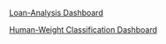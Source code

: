 [Loan-Analysis Dashboard](https://public.tableau.com/app/profile/mezue.obiora/viz/LoanDashboard_17262309213500/Dashboard1?publish=yes)

[Human-Weight Classification Dashboard](https://public.tableau.com/app/profile/mezue.obiora/viz/Human-WeightClassificationDashboard/Dashboard1?publish=yes)
